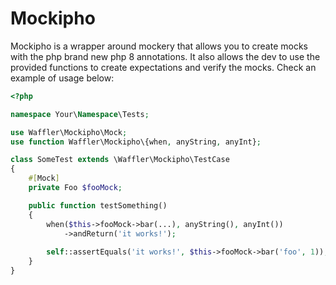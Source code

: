 # Mockipho

Mockipho is a wrapper around mockery that allows you to create mocks with the php brand new php 8 annotations. It also
allows the dev to use the provided functions to create expectations and verify the mocks. Check an example of usage
below:

```php
<?php

namespace Your\Namespace\Tests;

use Waffler\Mockipho\Mock;
use function Waffler\Mockipho\{when, anyString, anyInt};

class SomeTest extends \Waffler\Mockipho\TestCase
{
    #[Mock]
    private Foo $fooMock;

    public function testSomething()
    {
        when($this->fooMock->bar(...), anyString(), anyInt())
            ->andReturn('it works!');
            
        self::assertEquals('it works!', $this->fooMock->bar('foo', 1)); // [OK] passed.
    }
}
```

